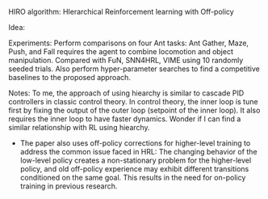 HIRO algorithm: HIerarchical Reinforcement learning with Off-policy

Idea:



Experiments: Perform comparisons on four Ant tasks: Ant Gather, Maze, Push, and Fall requires the agent to combine locomotion
and object manipulation. Compared with FuN, SNN4HRL, VIME using 10 randomly seeded trials. Also perform hyper-parameter searches
to find a competitive baselines to the proposed approach.

Notes: To me, the approach of using hiearchy is similar to cascade PID controllers in classic control theory. In control theory,
the inner loop is tune first by fixing the output of the outer loop (setpoint of the inner loop). It also requires the inner loop to have faster dynamics. Wonder if I can find a similar relationship with RL using hiearchy.

- The paper also uses off-policy corrections for higher-level training to address the common issue faced in HRL: The changing behavior of the low-level policy creates a non-stationary problem for the higher-level policy, and old off-policy experience may exhibit different transitions conditioned on the same goal. This results in the need for on-policy training in previous research.
